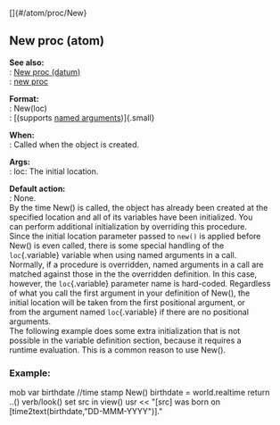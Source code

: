 []{#/atom/proc/New}    
## New proc (atom)    
**See also:**    
:   [New proc (datum)](/ref/datum/proc/New.md)    
:   [new proc](/ref/proc/new.md)    
<!-- -->    
**Format:**    
:   New(loc)    
:   [(supports [named arguments](/ref/proc/arguments/named.md))]{.small}    
<!-- -->    
**When:**    
:   Called when the object is created.    
<!-- -->    
**Args:**    
:   loc: The initial location.    
<!-- -->    
**Default action:**    
:   None.    
By the time New() is called, the object has already been created at the    
specified location and all of its variables have been initialized. You    
can perform additional initialization by overriding this procedure.    
Since the initial location parameter passed to `new()` is applied before    
New() is even called, there is some special handling of the    
`loc`{.variable} variable when using named arguments in a call.    
Normally, if a procedure is overridden, named arguments in a call are    
matched against those in the the overridden definition. In this case,    
however, the `loc`{.variable} parameter name is hard-coded. Regardless    
of what you call the first argument in your definition of New(), the    
initial location will be taken from the first positional argument, or    
from the argument named `loc`{.variable} if there are no positional    
arguments.    
The following example does some extra initialization that is not    
possible in the variable definition section, because it requires a    
runtime evaluation. This is a common reason to use New().    
### Example:    
mob var birthdate //time stamp New() birthdate = world.realtime return    
..() verb/look() set src in view() usr \<\< \"\[src\] was born on    
\[time2text(birthdate,\"DD-MMM-YYYY\")\].\"  